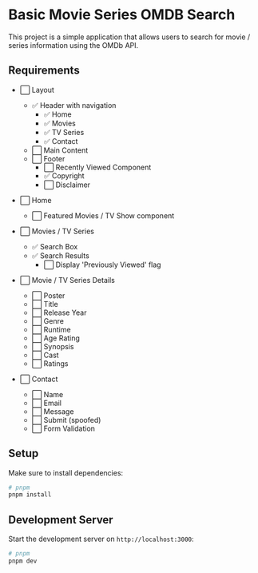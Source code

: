 # Basic Movie Series OMDB Search

This project is a simple application that allows users to search for movie / series information using the OMDb API.

## Requirements

- ⬜ Layout

  - ✅ Header with navigation
    - ✅ Home
    - ✅ Movies
    - ✅ TV Series
    - ✅ Contact
  - ⬜ Main Content
  - ⬜ Footer
    - ⬜ Recently Viewed Component
    - ✅ Copyright
    - ⬜ Disclaimer

- ⬜ Home

  - ⬜ Featured Movies / TV Show component

- ⬜ Movies / TV Series

  - ✅ Search Box
  - ✅ Search Results
    - ⬜ Display 'Previously Viewed' flag

- ⬜ Movie / TV Series Details

  - ⬜ Poster
  - ⬜ Title
  - ⬜ Release Year
  - ⬜ Genre
  - ⬜ Runtime
  - ⬜ Age Rating
  - ⬜ Synopsis
  - ⬜ Cast
  - ⬜ Ratings

- ⬜ Contact
  - ⬜ Name
  - ⬜ Email
  - ⬜ Message
  - ⬜ Submit (spoofed)
  - ⬜ Form Validation

## Setup

Make sure to install dependencies:

```bash
# pnpm
pnpm install
```

## Development Server

Start the development server on `http://localhost:3000`:

```bash
# pnpm
pnpm dev
```
